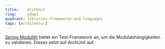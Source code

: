 ```yaml
---
title:    ArchUnit  
ring:     adopt  
quadrant: libraries-frameworks-and-languages
tags: [Architektur]
---
```


[Spring Modulith][springModulith] bietet ein Test-Framework an, um die Modulabhängigkeiten zu validieren. Dieses setzt auf ArchUnit auf.

[springModulith]: https://spring.io/projects/spring-modulith
